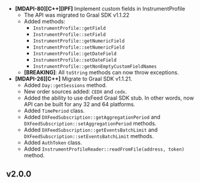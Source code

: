 * **\[MDAPI-80]\[C++]\[IPF]** Implement custom fields in InstrumentProfile
  * The API was migrated to Graal SDK v1.1.22
  * Added methods:
    * `InstrumentProfile::getField`
    * `InstrumentProfile::setField`
    * `InstrumentProfile::getNumericField`
    * `InstrumentProfile::setNumericField`
    * `InstrumentProfile::getDateField`
    * `InstrumentProfile::setDateField`
    * `InstrumentProfile::getNonEmptyCustomFieldNames`
  * **\[BREAKING]**: All `toString` methods can now throw exceptions.
* **\[MDAPI-26]\[C++]** Migrate to Graal SDK v1.1.21.
  * Added `Day::getSessions` method.
  * New order sources added: `CEDX` and `cedx`.
  * Added the ability to use dxFeed Graal SDK stub. In other words, now API can be built for any 32 and 64 platforms.
  * Added `TimePeriod` class.
  * Added `DXFeedSubscription::getAggregationPeriod` and `DXFeedSubscription::setAggregationPeriod` methods.
  * Added `DXFeedSubscription::getEventsBatchLimit` and `DXFeedSubscription::setEventsBatchLimit` methods.
  * Added `AuthToken` class.
  * Added `InstrumentProfileReader::readFromFile(address, token)` method.

## v2.0.0